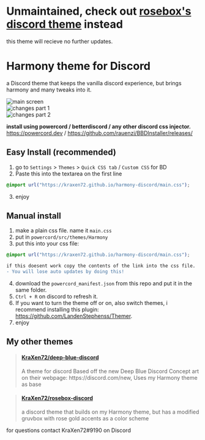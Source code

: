 # Unmaintained, check out [rosebox's discord theme](https://github.com/KraXen72/rosebox/tree/master/discord) instead
this theme will recieve no further updates.

# Harmony theme for Discord

a Discord theme that keeps the vanilla discord experience, but brings harmony and many tweaks into it.
  
![main screen](https://cdn.discordapp.com/attachments/538734863977676803/702845041558814730/main_screen.png)  
![changes part 1](https://cdn.discordapp.com/attachments/538734863977676803/702845044129792090/changes.png)  
![changes part 2](https://cdn.discordapp.com/attachments/538734863977676803/702845046986375208/changes2.png)  

**install using powercord / betterdiscord / any other discord css injector.** https://powercord.dev / https://github.com/rauenzi/BBDInstaller/releases/
## Easy Install (recommended)
1. go to ``Settings`` > ``Themes`` > ``Quick CSS tab`` / ``Custom CSS`` for BD
2. Paste this into the textarea on the first line
```css 
@import url("https://kraxen72.github.io/harmony-discord/main.css"); 
```   
3. enjoy
  
## Manual install
1. make a plain css file. name it ``main.css``  
2. put in ``powercord/src/themes/Harmony``
3. put this into your css file:  
```css 
@import url("https://kraxen72.github.io/harmony-discord/main.css"); 
```  

```diff
if this doesent work copy the contents of the link into the css file. 
- You will lose auto updates by doing this! 
```
4. download the ``powercord_manifest.json`` from this repo and put it in the same folder.  
5. ``Ctrl + R`` on discord to refresh it.
6. If you want to turn the theme off or on, also switch themes, i recommend installing this plugin: https://github.com/LandenStephenss/Themer.  
7. enjoy

## My other themes

<blockquote class="embedly-card"><h4><a href="https://github.com/KraXen72/deep-blue-discord">KraXen72/deep-blue-discord</a></h4><p>A theme for discord Based off the new Deep Blue Discord Concept art on their webpage: https://discord.com/new, Uses my Harmony theme as base</p></blockquote>
<blockquote class="embedly-card"><h4><a href="https://github.com/KraXen72/rosebox-discord">KraXen72/rosebox-discord</a></h4><p>a discord theme that builds on my Harmony theme, but has a modified gruvbox with rose gold accents as a color scheme</p></blockquote>
  
for questions contact KraXen72#9190 on Discord    
